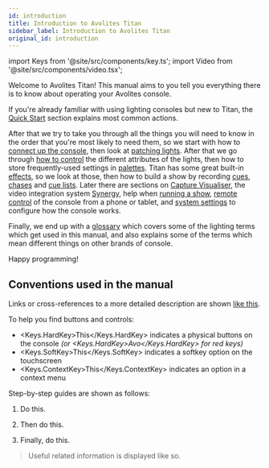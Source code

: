 ```yaml
---
id: introduction
title: Introduction to Avolites Titan
sidebar_label: Introduction to Avolites Titan
original_id: introduction
---
```


import Keys from '@site/src/components/key.ts';
import Video from '@site/src/components/video.tsx';

Welcome to Avolites Titan! This manual aims to you tell you everything
there is to know about operating your Avolites console.

If you're already familiar with using lighting consoles but new to Titan, 
the [Quick Start](./quick-start.md) section explains most common actions.

After that we try to take you through all the things you will need to know in the order
that you're most likely to need them, so we start with how to [connect up the console](./titan-basics.md),
then look at [patching lights](./patching.md). After that we go through [how to control](./controlling-fixtures.md) the different
attributes of the lights, then how to store frequently-used settings in [palettes](./palettes.md).
Titan has some great built-in [effects](./effects.md), so we look at those, then how to build a show
by recording [cues](./cues.md), [chases](./chases.md) and [cue lists](./cue-lists.md). Later there are sections on [Capture Visualiser](./capture-visualiser.md), 
the video integration system [Synergy](./synergy.md), help when [running a show](./running-the-show.md), [remote control](./remote-control.md) of the console from a phone or tablet,
and [system settings](./system-settings.md) to configure how the console works. 

Finally, we end up with a [glossary](./glossary.md) which covers some of the lighting terms
which get used in this manual, and also explains some of the terms which mean
different things on other brands of console.

Happy programming!

## Conventions used in the manual

Links or cross-references to a more detailed description are shown [like this](./introduction.md).

To help you find buttons and controls:
- <Keys.HardKey>This</Keys.HardKey> indicates a physical buttons on the console *(or <Keys.HardKey>Avo</Keys.HardKey> for red keys)*
- <Keys.SoftKey>This</Keys.SoftKey> indicates a softkey option on the touchscreen
- <Keys.ContextKey>This</Keys.ContextKey> indicates an option in a context menu 

Step-by-step guides are shown as follows:

1. Do this.

2. Then do this.

3. Finally, do this.

>	Useful related information is displayed like so.